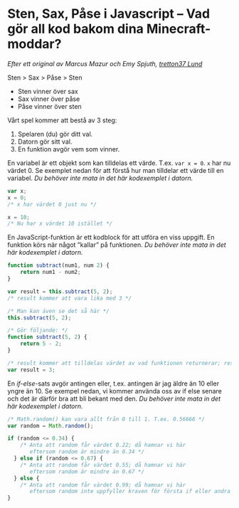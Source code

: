 # Sten, Sax, Påse i Javascript &ndash; Vad gör all kod bakom dina Minecraft-moddar?

*Efter ett original av Marcus Mazur och Emy Spjuth, [tretton37 Lund](http://tretton37.se)*

Sten > Sax > Påse > Sten
* Sten vinner över sax
* Sax vinner över påse
* Påse vinner över sten

Vårt spel kommer att bestå av 3 steg:
1. Spelaren (du) gör ditt val.
2. Datorn gör sitt val.
3. En funktion avgör vem som vinner. 

En variabel är ett objekt som kan tilldelas ett värde. T.ex. `var x = 0`. `x` har nu värdet 0. Se exemplet nedan för att förstå hur man tilldelar ett värde till en variabel. *Du behöver inte mata in det här kodexemplet i datorn.*

```javascript
var x;
x = 0;
/* x har värdet 0 just nu */

x = 10;
/* Nu har x värdet 10 istället */
```

En JavaScript-funktion är ett kodblock för att utföra en viss uppgift. En funktion körs när något ”kallar” på funktionen.
*Du behöver inte mata in det här kodexemplet i datorn.*
```javascript
function subtract(num1, num 2) {
    return num1 - num2;
}

var result = this.subtract(5, 2);
/* result kommer att vara lika med 3 */

/* Man kan även se det så här */
this.subtract(5, 2);

/* Gör följande: */
function subtract(5, 2) {
    return 5 - 2;
}

/* result kommer att tilldelas värdet av vad funktionen returnerar; result är lika med 3 */
var result = 3;
```

En *if-else*-sats avgör antingen eller, t.ex. antingen är jag äldre än 10 eller yngre än 10. Se exempel nedan, vi kommer använda oss av if else senare och det är därför bra att bli bekant med den. 
*Du behöver inte mata in det här kodexemplet i datorn.*

```javascript
/* Math.random() kan vara allt från 0 till 1. T.ex. 0.56666 */
var random = Math.random();

if (random <= 0.34) {
    /* Anta att random får värdet 0.22; då hamnar vi här
       eftersom random är mindre än 0.34 */
  } else if (random <= 0.67) {
    /* Anta att random får värdet 0.55; då hamnar vi här
       eftersom random är mindre än 0.67 */
  } else {
    /* Anta att random får värdet 0.99; då hamnar vi här
       eftersom random inte uppfyller kraven för första if eller andra else if. */
}
```
